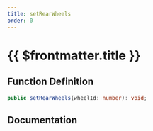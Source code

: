 ```yaml
---
title: setRearWheels
order: 0
---
```


# {{ $frontmatter.title }}

## Function Definition

```ts
public setRearWheels(wheelId: number): void;
```

## Documentation

<!--@include: ./parts/setRearWheels.md-->
